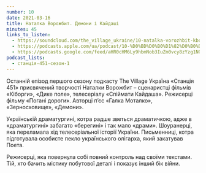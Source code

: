 ```yaml
---
number: 10
date: 2021-03-16
title: Наталка Ворожбит. Демони і Кайдаші
minutes: 45
links_to_listen:
  - https://soundcloud.com/the_village_ukraine/10-natalka-vorozhbit-kborgi-pogan-dorogi-spymati-kaydasha-demoni-kaydash?in=the_village_ukraine/sets/stancia-451
  - https://podcasts.apple.com/ua/podcast/10-%D0%BD%D0%B0%D1%82%D0%B0%D0%BB%D0%BA%D0%B0-%D0%B2%D0%BE%D1%80%D0%BE%D0%B6%D0%B1%D0%B8%D1%82-%D0%BA%D1%96%D0%B1%D0%BE%D1%80%D0%B3%D0%B8-%D0%BF%D0%BE%D0%B3%D0%B0%D0%BD%D1%96-%D0%B4%D0%BE%D1%80%D0%BE%D0%B3%D0%B8-%D1%81%D0%BF%D1%96%D0%B9%D0%BC%D0%B0%D1%82%D0%B8/id1536807251?i=1000513242095
  - https://podcasts.google.com/feed/aHR0cHM6Ly9hbmNob3IuZm0vcy8zYzg1NGQ4Yy9wb2RjYXN0L3Jzcw/episode/MmFjMDAzOTYtZWY3Ny00OWU0LTllY2EtYjExNmY0Yjg1M2I2?sa=X&ved=0CAUQkfYCahcKEwj4w_mCuPT6AhUAAAAAHQAAAAAQEQ
podcast_lists:
  - станція-451-сезон-1
---
```


Останній епізод першого сезону подкасту The Village Україна «Станція 451»
присвячений творчості Наталки Ворожбит – сценаристці фільмів «Кіборги», «Дике
поле», телесеріалу «Спіймати Кайдаша». Режисерці фільму «Погані дороги».
Авторці п’єс «Галка Моталко», «Зерносховище», «Демони».

Українській драматургині, котра радше зветься драматичкою, адже в
«драматургині» забагато «берегині» і так мало «драми». Шоуранерці, яка
переламала хід телесеріальної історії України. Письменниці, котра підготувала
особисте пекло українського олігарха, який закатував Поета.

Режисерці, яка повернула собі повний контроль над своїми текстами. Тій, хто
бачить містику побутової деталі і показує інший
бік війни.
